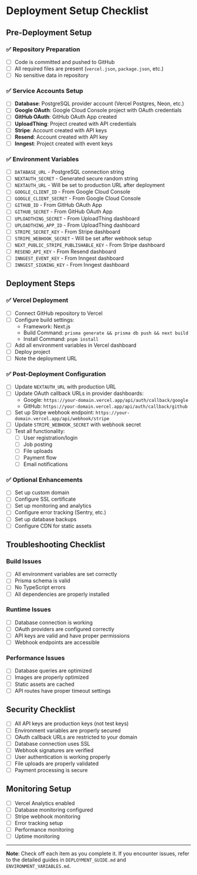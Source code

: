 # Deployment Setup Checklist

## Pre-Deployment Setup

### ✅ Repository Preparation

- [ ] Code is committed and pushed to GitHub
- [ ] All required files are present (`vercel.json`, `package.json`, etc.)
- [ ] No sensitive data in repository

### ✅ Service Accounts Setup

- [ ] **Database**: PostgreSQL provider account (Vercel Postgres, Neon, etc.)
- [ ] **Google OAuth**: Google Cloud Console project with OAuth credentials
- [ ] **GitHub OAuth**: GitHub OAuth App created
- [ ] **UploadThing**: Project created with API credentials
- [ ] **Stripe**: Account created with API keys
- [ ] **Resend**: Account created with API key
- [ ] **Inngest**: Project created with event keys

### ✅ Environment Variables

- [ ] `DATABASE_URL` - PostgreSQL connection string
- [ ] `NEXTAUTH_SECRET` - Generated secure random string
- [ ] `NEXTAUTH_URL` - Will be set to production URL after deployment
- [ ] `GOOGLE_CLIENT_ID` - From Google Cloud Console
- [ ] `GOOGLE_CLIENT_SECRET` - From Google Cloud Console
- [ ] `GITHUB_ID` - From GitHub OAuth App
- [ ] `GITHUB_SECRET` - From GitHub OAuth App
- [ ] `UPLOADTHING_SECRET` - From UploadThing dashboard
- [ ] `UPLOADTHING_APP_ID` - From UploadThing dashboard
- [ ] `STRIPE_SECRET_KEY` - From Stripe dashboard
- [ ] `STRIPE_WEBHOOK_SECRET` - Will be set after webhook setup
- [ ] `NEXT_PUBLIC_STRIPE_PUBLISHABLE_KEY` - From Stripe dashboard
- [ ] `RESEND_API_KEY` - From Resend dashboard
- [ ] `INNGEST_EVENT_KEY` - From Inngest dashboard
- [ ] `INNGEST_SIGNING_KEY` - From Inngest dashboard

## Deployment Steps

### ✅ Vercel Deployment

- [ ] Connect GitHub repository to Vercel
- [ ] Configure build settings:
  - Framework: Next.js
  - Build Command: `prisma generate && prisma db push && next build`
  - Install Command: `pnpm install`
- [ ] Add all environment variables in Vercel dashboard
- [ ] Deploy project
- [ ] Note the deployment URL

### ✅ Post-Deployment Configuration

- [ ] Update `NEXTAUTH_URL` with production URL
- [ ] Update OAuth callback URLs in provider dashboards:
  - Google: `https://your-domain.vercel.app/api/auth/callback/google`
  - GitHub: `https://your-domain.vercel.app/api/auth/callback/github`
- [ ] Set up Stripe webhook endpoint: `https://your-domain.vercel.app/api/webhook/stripe`
- [ ] Update `STRIPE_WEBHOOK_SECRET` with webhook secret
- [ ] Test all functionality:
  - [ ] User registration/login
  - [ ] Job posting
  - [ ] File uploads
  - [ ] Payment flow
  - [ ] Email notifications

### ✅ Optional Enhancements

- [ ] Set up custom domain
- [ ] Configure SSL certificate
- [ ] Set up monitoring and analytics
- [ ] Configure error tracking (Sentry, etc.)
- [ ] Set up database backups
- [ ] Configure CDN for static assets

## Troubleshooting Checklist

### Build Issues

- [ ] All environment variables are set correctly
- [ ] Prisma schema is valid
- [ ] No TypeScript errors
- [ ] All dependencies are properly installed

### Runtime Issues

- [ ] Database connection is working
- [ ] OAuth providers are configured correctly
- [ ] API keys are valid and have proper permissions
- [ ] Webhook endpoints are accessible

### Performance Issues

- [ ] Database queries are optimized
- [ ] Images are properly optimized
- [ ] Static assets are cached
- [ ] API routes have proper timeout settings

## Security Checklist

- [ ] All API keys are production keys (not test keys)
- [ ] Environment variables are properly secured
- [ ] OAuth callback URLs are restricted to your domain
- [ ] Database connection uses SSL
- [ ] Webhook signatures are verified
- [ ] User authentication is working properly
- [ ] File uploads are properly validated
- [ ] Payment processing is secure

## Monitoring Setup

- [ ] Vercel Analytics enabled
- [ ] Database monitoring configured
- [ ] Stripe webhook monitoring
- [ ] Error tracking setup
- [ ] Performance monitoring
- [ ] Uptime monitoring

---

**Note**: Check off each item as you complete it. If you encounter issues, refer to the detailed guides in `DEPLOYMENT_GUIDE.md` and `ENVIRONMENT_VARIABLES.md`.
